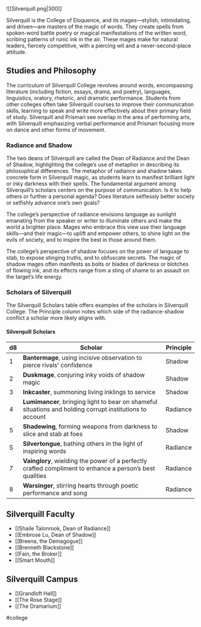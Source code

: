 ![[Silverquill.png|300]]

Silverquill is the College of Eloquence, and its mages—stylish, intimidating, and driven—are masters of the magic of words. They create spells from spoken-word battle poetry or magical manifestations of the written word, scribing patterns of runic ink in the air. These mages make for natural leaders, fiercely competitive, with a piercing wit and a never-second-place attitude.

## Studies and Philosophy
The curriculum of Silverquill College revolves around words, encompassing literature (including fiction, essays, drama, and poetry), languages, linguistics, oratory, rhetoric, and dramatic performance. Students from other colleges often take Silverquill courses to improve their communication skills, learning to speak and write more effectively about their primary field of study. Silverquill and Prismari see overlap in the area of performing arts, with Silverquill emphasizing verbal performance and Prismari focusing more on dance and other forms of movement.

### Radiance and Shadow
The two deans of Silverquill are called the Dean of Radiance and the Dean of Shadow, highlighting the college’s use of metaphor in describing its philosophical differences. The metaphor of radiance and shadow takes concrete form in Silverquill magic, as students learn to manifest brilliant light or inky darkness with their spells. The fundamental argument among Silverquill’s scholars centers on the purpose of communication. Is it to help others or further a personal agenda? Does literature selflessly better society or selfishly advance one’s own goals? 

The college’s perspective of radiance envisions language as sunlight emanating from the speaker or writer to illuminate others and make the world a brighter place. Mages who embrace this view use their language skills—and their magic—to uplift and empower others, to shine light on the evils of society, and to inspire the best in those around them. 

The college’s perspective of shadow focuses on the power of language to stab, to expose stinging truths, and to obfuscate secrets. The magic of shadow mages often manifests as bolts or blades of darkness or blotches of flowing ink, and its effects range from a sting of shame to an assault on the target’s life energy.

### Scholars of Silverquill
The Silverquill Scholars table offers examples of the scholars in Silverquill College. The Principle column notes which side of the radiance-shadow conflict a scholar more likely aligns with.

#### Silverquill Scholars
| d8  | Scholar                                                                 | Principle |
| --- | ----------------------------------------------------------------------- | --------- |
| 1   | **Bantermage**, using incisive observation to pierce rivals' confidence | Shadow    |
| 2   | **Duskmage**, conjuring inky voids of shadow magic                                                                        | Shadow    |
| 3   | **Inkcaster**, summoning living inklings to service                                                                        | Shadow    |
| 4   | **Lumimancer**, bringing light to bear on shameful situations and holding corrupt institutions to account                                                                        | Radiance  |
| 5   | **Shadewing**, forming weapons from darkness to slice and stab at foes                                                                        | Shadow          |
| S   | **Silvertongue**, bathing others in the light of inspiring words                                                                        | Radiance          |
| 7   | **Vainglory**, wielding the power of a perfectly crafted compliment to enhance a person’s best qualities                                                                        | Radiance          |
| 8   | **Warsinger**, stirring hearts through poetic performance and song                                                                        | Radiance          |

## Silverquill Faculty
- [[Shaile Talonrook, Dean of Radiance]]
- [[Embrose Lu, Dean of Shadow]]
- [[Breena, the Demagogue]]
- [[Brenneth Blackstone]]
- [[Fain, the Broker]]
- [[Smart Mouth]]

## Silverquill Campus
- [[Grandloft Hall]]
- [[The Rose Stage]]
- [[The Dramarium]]

#college